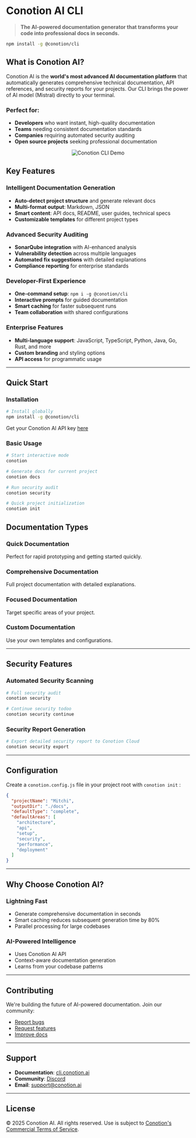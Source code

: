 # Conotion AI CLI

> **The AI-powered documentation generator that transforms your code into professional docs in seconds.**

```bash
npm install -g @conotion/cli
```

## What is Conotion AI?

Conotion AI is the **world's most advanced AI documentation platform** that automatically generates comprehensive technical documentation, API references, and security reports for your projects. Our CLI brings the power of AI model (Mistral) directly to your terminal.


### Perfect for:
- **Developers** who want instant, high-quality documentation
- **Teams** needing consistent documentation standards
- **Companies** requiring automated security auditing
- **Open source projects** seeking professional documentation


<div align="center">

![Conotion CLI Demo](https://cli.conotion.ai/image1.png)

</div>

## Key Features

### **Intelligent Documentation Generation**
- **Auto-detect project structure** and generate relevant docs
- **Multi-format output**: Markdown, JSON
- **Smart content**: API docs, README, user guides, technical specs
- **Customizable templates** for different project types

### **Advanced Security Auditing**
- **SonarQube integration** with AI-enhanced analysis
- **Vulnerability detection** across multiple languages
- **Automated fix suggestions** with detailed explanations
- **Compliance reporting** for enterprise standards

### **Developer-First Experience**
- **One-command setup**: `npm i -g @conotion/cli`
- **Interactive prompts** for guided documentation
- **Smart caching** for faster subsequent runs
- **Team collaboration** with shared configurations

### **Enterprise Features**
- **Multi-language support**: JavaScript, TypeScript, Python, Java, Go, Rust, and more
- **Custom branding** and styling options
- **API access** for programmatic usage

---

## Quick Start

### Installation

```bash
# Install globally
npm install -g @conotion/cli
```

Get your Conotion AI API key [here](https://conotion.ai)

### Basic Usage

```bash
# Start interactive mode
conotion

# Generate docs for current project
conotion docs

# Run security audit
conotion security

# Quick project initialization
conotion init
```

## Documentation Types

### **Quick Documentation**
Perfect for rapid prototyping and getting started quickly.

### **Comprehensive Documentation**
Full project documentation with detailed explanations.

### **Focused Documentation**
Target specific areas of your project.

### **Custom Documentation**
Use your own templates and configurations.

---

## Security Features

### Automated Security Scanning

```bash
# Full security audit
conotion security

# Continue security todoo
conotion security continue

```

### Security Report Generation

```bash
# Export detailed security report to Conotion Cloud
conotion security export
```

---

## Configuration

Create a `conotion.config.js` file in your project root with `conotion init` :

```json
{
  "projectName": "Mitchi",
  "outputDir": "./docs",
  "defaultType": "complete",
  "defaultAreas": [
    "architecture",
    "api",
    "setup",
    "security",
    "performance",
    "deployment"
  ]
}
```

---

## Why Choose Conotion AI?

### **Lightning Fast**
- Generate comprehensive documentation in seconds
- Smart caching reduces subsequent generation time by 80%
- Parallel processing for large codebases

### **AI-Powered Intelligence**
- Uses Conotion AI API
- Context-aware documentation generation
- Learns from your codebase patterns

---

## Contributing

We're building the future of AI-powered documentation. Join our community:

- [Report bugs](https://discord.gg/EUQPv3ET)
- [Request features](https://discord.gg/EUQPv3ET)
- [Improve docs](https://discord.gg/EUQPv3ET)

---

## Support

- **Documentation**: [cli.conotion.ai](https://cli.conotion.ai/docs)
- **Community**: [Discord](https://discord.gg/EUQPv3ET)
- **Email**: support@conotion.ai

---

## License

© 2025 Conotion AI. All rights reserved.
Use is subject to [Conotion's Commercial Terms of Service](./LICENSE).
